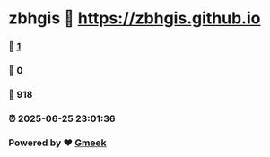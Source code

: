 # zbhgis :link: https://zbhgis.github.io 
### :page_facing_up: [1](https://zbhgis.github.io/tag.html) 
### :speech_balloon: 0 
### :hibiscus: 918 
### :alarm_clock: 2025-06-25 23:01:36 
### Powered by :heart: [Gmeek](https://github.com/Meekdai/Gmeek)
